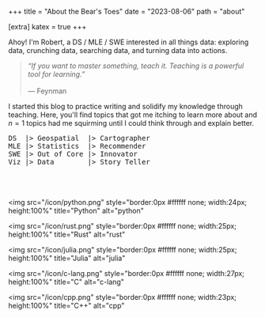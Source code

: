 +++
title = "About the Bear's Toes"
date = "2023-08-06"
path = "about"

[extra]
katex = true
+++

Ahoy! I'm Robert, a DS / MLE / SWE interested in all things data:
exploring data, crunching data, searching data, and turning data into actions.

> _“If you want to master something, teach it. Teaching is a powerful tool for learning.”_ \
> \
> ― Feynman

I started this blog to practice writing and solidify my knowledge through teaching.  Here, you'll find topics that
got me itching to learn more about and $n=1$ topics had me squirming until I could think through and explain better.

<p style="font-family: Fira Code, monospace; text-align: left;">
DS  &nbsp;|> Geospatial                               &nbsp;|> Cartographer <br>
MLE       |> Statistics                               &nbsp;|> Recommender  <br>
SWE       |> Out of Core                                    |> Innovator    <br>
Viz       |> Data &nbsp;&nbsp;&nbsp;&nbsp;&nbsp;&nbsp;&nbsp;|> Story Teller <br>
</p>

<br><br><br>
<img
    src="/icon/python.png"
    style="border:0px #ffffff none; width:24px; height:100%"
    title="Python"
    alt="python"
>
<img
    src="/icon/rust.png"
    style="border:0px #ffffff none; width:25px; height:100%"
    title="Rust"
    alt="rust"
>
<img
    src="/icon/julia.png"
    style="border:0px #ffffff none; width:25px; height:100%"
    title="Julia"
    alt="julia"
>
<img
    src="/icon/c-lang.png"
    style="border:0px #ffffff none; width:27px; height:100%"
    title="C"
    alt="c-lang"
>
<img
    src="/icon/cpp.png"
    style="border:0px #ffffff none; width:23px; height:100%"
    title="C++"
    alt="cpp"
>
